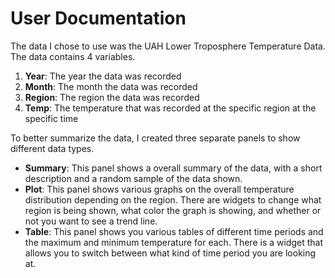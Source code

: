 # User Documentation
The data I chose to use was the UAH Lower Troposphere Temperature Data. The data contains 4 variables.
1. **Year**: The year the data was recorded
2. **Month**: The month the data was recorded
3. **Region**: The region the data was recorded
4. **Temp**: The temperature that was recorded at the specific region at the specific time

To better summarize the data, I created three separate panels to show different data types.
- **Summary**: This panel shows a overall summary of the data, with a short description and a random sample of the data shown.
- **Plot**: This panel shows various graphs on the overall temperature distribution depending on the region. There are widgets to change what region is being shown, what color the graph is showing, and whether or not you want to see a trend line.
- **Table**: This panel shows you various tables of different time periods and the maximum and minimum temperature for each. There is a widget that allows you to switch between what kind of time period you are looking at.